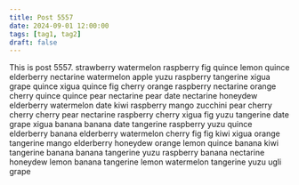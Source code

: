 ```yaml
---
title: Post 5557
date: 2024-09-01 12:00:00
tags: [tag1, tag2]
draft: false
---
```

This is post 5557.
strawberry
watermelon
raspberry
fig
quince
lemon
quince
elderberry
nectarine
watermelon
apple
yuzu
raspberry
tangerine
xigua
grape
quince
xigua
quince
fig
cherry
orange
raspberry
nectarine
orange
cherry
quince
quince
pear
nectarine
pear
date
nectarine
honeydew
elderberry
watermelon
date
kiwi
raspberry
mango
zucchini
pear
cherry
cherry
cherry
pear
nectarine
raspberry
cherry
xigua
fig
yuzu
tangerine
date
grape
xigua
banana
banana
date
tangerine
raspberry
yuzu
quince
elderberry
banana
elderberry
watermelon
cherry
fig
fig
kiwi
xigua
orange
tangerine
mango
elderberry
honeydew
orange
lemon
quince
banana
kiwi
tangerine
banana
banana
tangerine
yuzu
raspberry
banana
nectarine
honeydew
lemon
banana
tangerine
lemon
watermelon
tangerine
yuzu
ugli
grape
